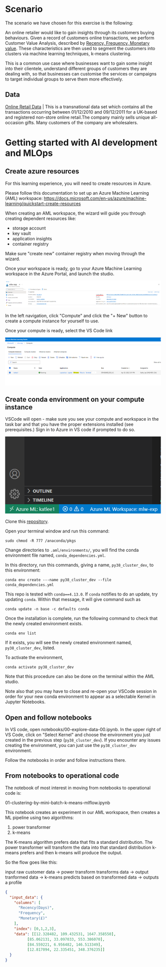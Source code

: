 
# Scenario

The scenario we have chosen for this exercise is the following:

An online retailer would like to gain insights through its customers buying behaviours. Given a record of customers online transactions, we perform Customer Value Analysis, described by [Recency, Frequency, Monetary value](https://clevertap.com/blog/rfm-analysis/). These characteristics are then used to segment the customers into clusters via machine learning techniques, k-means clustering. 

This is a common use case where businesses want to gain some insight into their clientele, understand different groups of customers they are dealing with, so that businesses can customise the services or campaigns to target individual groups to serve them more effectively.

## Data
[Online Retail Data](https://archive.ics.uci.edu/ml/datasets/online+retail) | This is a transnational data set which contains all the transactions occurring between 01/12/2010 and 09/12/2011 for a UK-based and registered non-store online retail.The company mainly sells unique all-occasion gifts. Many customers of the company are wholesalers.

# Getting started with AI development and MLOps
## Create azure resources 

For this learning experience, you will need to create resources in Azure. 

Please follow this documentation to set up an Azure Machine Learning (AML) workspace:
https://docs.microsoft.com/en-us/azure/machine-learning/quickstart-create-resources

When creating an AML workspace, the wizard will guide you through creating dependent resources like:
- storage account
- key vault
- application insights
- container registry

Make sure "create new" container registry when moving through the wizard.

Once your workspace is ready, go to your Azure Machine Learning workspace in the Azure Portal, and launch the studio.

![studio](docs/assets/aml-studio.png)

In the left navigation, click "Compute" and click the "+ New" button to create a compute instance for yourself to use.

Once your compute is ready, select the VS Code link

![vscode](docs/assets/compute.png)

## Create conda environment on your compute instance

VSCode will open - make sure you see your compute and workspace in the task bar and that you have the proper extensions installed (see prerequisites.) Sign in to Azure in VS code if prompted to do so.

![remote](docs/assets/remote-and-ws.png)

Clone this [repository](https://github.com/csu-devsquad-latam/aidev-mlops).

Open your terminal window and run this command:

```
sudo chmod -R 777 /anaconda/pkgs
```

Change directories to `.aml/environments/`, you will find the conda environment file named, `conda_dependencies.yml`. 

In this directory, run this commands, giving a name, `py38_cluster_dev`, to this environment:

```
conda env create ---name py38_cluster_dev --file conda_dependencies.yml
```

This repo is tested with `conda==4.13.0`. If `conda` notifies to do an update, try updating `conda`. Within that message, it will give command such as

```
conda update -n base -c defaults conda
``` 

Once the installation is complete, run the following command to check that the newly created environment exists.

```
conda env list
```

If it exists, you will see the newly created environment named, `py38_cluster_dev`, listed.

To activate the environment, 

```
conda activate py38_cluster_dev
```

Note that this procedure can also be done on the terminal within the AML studio.

Note also that you may have to close and re-open your VSCode session in order for your new conda environment to appear as a selectable Kernel in Jupyter Notebooks.

## Open and follow notebooks

In VS code, open notebooks/00-explore-data-00.ipynb. In the upper right of VS Code, click on "Select Kernel" and choose the environment you just created in the previous step (`py38_cluster_dev`). If you encounter any issues creating the environment, you can just use the `py38_cluster_dev` environment.

Follow the notebooks in order and follow instructions there.

## From notebooks to operational code

The notebook of most interest in moving from notebooks to operational code is:

01-clustering-by-mini-batch-k-means-mlflow.ipynb

This notebook creates an experiment in our AML workspace, then creates a ML pipeline using two algorithms:

1. power transformer
2. k-means

The K-means algorithm prefers data that fits a standard distribution. The power transformer will transform the data into that standard distribution k-means prefers and then k-means will produce the output. 

So the flow goes like this:

input raw customer data -> power transform transforms data -> output tranformed data -> k-means predicts based on transformed data -> outputs a profile




``` json
{
  "input_data": {
    "columns": [
      "Recency(Days)",
      "Frequency",
      "Monetary(£)"
    ],
    "index": [0,1,2,3],
    "data": [[12.328482, 109.432531, 1647.358550],
          [85.062131, 33.097033, 553.386070],
          [84.559221, 6.956482, 146.513349], 
          [12.817094, 22.335451, 348.376235]]
  }
}